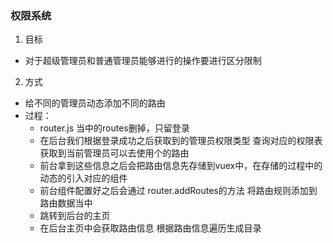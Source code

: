 ### 权限系统
1. 目标
* 对于超级管理员和普通管理员能够进行的操作要进行区分限制
2. 方式
* 给不同的管理员动态添加不同的路由
* 过程：
    * router.js 当中的routes删掉，只留登录
    * 在后台我们根据登录成功之后获取到的管理员权限类型 查询对应的权限表 获取到当前管理员可以去使用个的路由
    * 前台拿到这些信息之后会把路由信息先存储到vuex中，在存储的过程中的动态的引入对应的组件
    * 前台组件配置好之后会通过 router.addRoutes的方法 将路由规则添加到路由数据当中
    * 跳转到后台的主页
    * 在后台主页中会获取路由信息 根据路由信息遍历生成目录